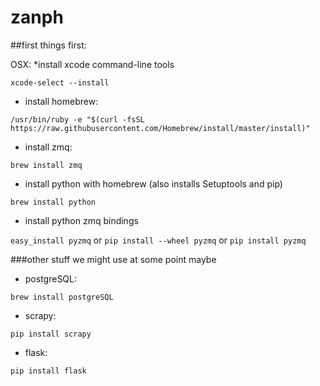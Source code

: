 # zanph

##first things first:

OSX:
*install xcode command-line tools

`xcode-select --install`

* install homebrew:

`/usr/bin/ruby -e "$(curl -fsSL https://raw.githubusercontent.com/Homebrew/install/master/install)"`

* install zmq:

`brew install zmq`

* install python with homebrew (also installs Setuptools and pip)

`brew install python`

* install python zmq bindings

`easy_install pyzmq`
or
`pip install --wheel pyzmq`
or
`pip install pyzmq`

###other stuff we might use at some point maybe
* postgreSQL:

`brew install postgreSQL`

* scrapy:

`pip install scrapy`

* flask:

`pip install flask`
